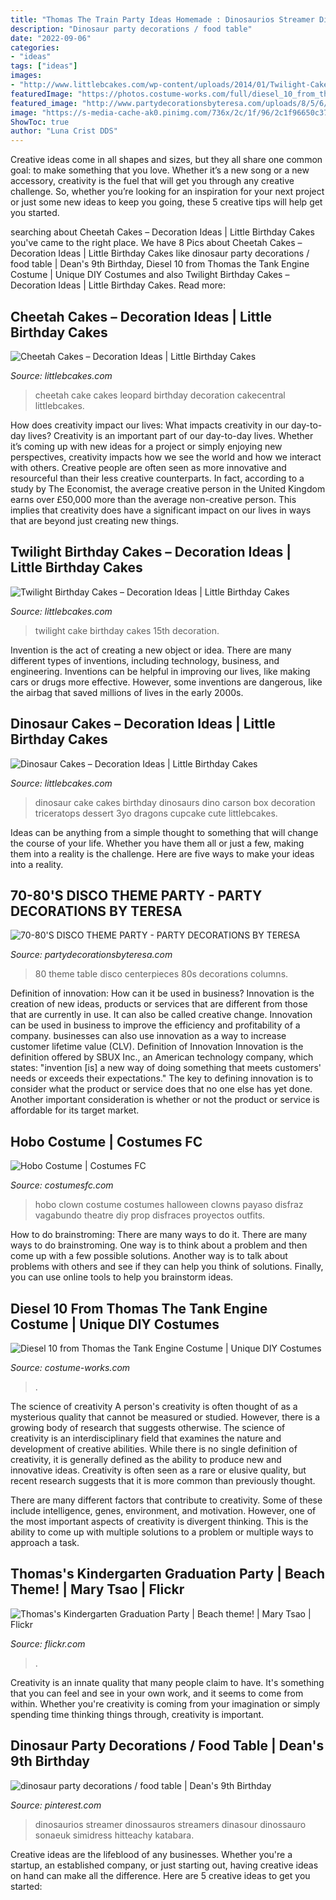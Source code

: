 ```yaml
---
title: "Thomas The Train Party Ideas Homemade : Dinosaurios Streamer Dinossauros Streamers Dinasour Dinossauro Sonaeuk Simidress Hitteachy Katabara"
description: "Dinosaur party decorations / food table"
date: "2022-09-06"
categories:
- "ideas"
tags: ["ideas"]
images:
- "http://www.littlebcakes.com/wp-content/uploads/2014/01/Twilight-Cake-Ideas.jpg"
featuredImage: "https://photos.costume-works.com/full/diesel_10_from_thomas_the_tank_engine2.jpg"
featured_image: "http://www.partydecorationsbyteresa.com/uploads/8/5/6/7/8567309/80-s-theme-party_orig.jpg"
image: "https://s-media-cache-ak0.pinimg.com/736x/2c/1f/96/2c1f96650c37ec0273e338de65ceb432.jpg"
ShowToc: true
author: "Luna Crist DDS"
---
```



Creative ideas come in all shapes and sizes, but they all share one common goal: to make something that you love. Whether it’s a new song or a new accessory, creativity is the fuel that will get you through any creative challenge. So, whether you’re looking for an inspiration for your next project or just some new ideas to keep you going, these 5 creative tips will help get you started.

	

		
searching about Cheetah Cakes – Decoration Ideas | Little Birthday Cakes you've came to the right place. We have 8 Pics about Cheetah Cakes – Decoration Ideas | Little Birthday Cakes like dinosaur party decorations / food table | Dean&#039;s 9th Birthday, Diesel 10 from Thomas the Tank Engine Costume | Unique DIY Costumes and also Twilight Birthday Cakes – Decoration Ideas | Little Birthday Cakes. Read more:
		
    
## Cheetah Cakes – Decoration Ideas | Little Birthday Cakes

<img loading=lazy src="http://www.littlebcakes.com/wp-content/uploads/2014/02/Cheetah-Cakes-Pictures.jpg" onerror="this.onerror=null;this.src='https://tse1.mm.bing.net/th?id=OIP.5NS714f2F-Ea1bpK9q1DSAHaJ4&amp;pid=15.1';" alt="Cheetah Cakes – Decoration Ideas | Little Birthday Cakes">

_Source: littlebcakes.com_

>cheetah cake cakes leopard birthday decoration cakecentral littlebcakes. 

	

How does creativity impact our lives: What impacts creativity in our day-to-day lives?
Creativity is an important part of our day-to-day lives. Whether it’s coming up with new ideas for a project or simply enjoying new perspectives, creativity impacts how we see the world and how we interact with others. Creative people are often seen as more innovative and resourceful than their less creative counterparts. In fact, according to a study by The Economist, the average creative person in the United Kingdom earns over £50,000 more than the average non-creative person. This implies that creativity does have a significant impact on our lives in ways that are beyond just creating new things.

    
## Twilight Birthday Cakes – Decoration Ideas | Little Birthday Cakes

<img loading=lazy src="http://www.littlebcakes.com/wp-content/uploads/2014/01/Twilight-Cake-Ideas.jpg" onerror="this.onerror=null;this.src='https://tse2.mm.bing.net/th?id=OIP.8bCGSAAcIHiEsALpUdiODwHaE7&amp;pid=15.1';" alt="Twilight Birthday Cakes – Decoration Ideas | Little Birthday Cakes">

_Source: littlebcakes.com_

>twilight cake birthday cakes 15th decoration. 

	

Invention is the act of creating a new object or idea. There are many different types of inventions, including technology, business, and engineering. Inventions can be helpful in improving our lives, like making cars or drugs more effective. However, some inventions are dangerous, like the airbag that saved millions of lives in the early 2000s.

    
## Dinosaur Cakes – Decoration Ideas | Little Birthday Cakes

<img loading=lazy src="http://www.littlebcakes.com/wp-content/uploads/2013/08/Dinosaur-Cake-1024x768.jpg" onerror="this.onerror=null;this.src='https://tse3.mm.bing.net/th?id=OIP.yxLmlnFtWO7gfoRfEQ5ZkAHaFj&amp;pid=15.1';" alt="Dinosaur Cakes – Decoration Ideas | Little Birthday Cakes">

_Source: littlebcakes.com_

>dinosaur cake cakes birthday dinosaurs dino carson box decoration triceratops dessert 3yo dragons cupcake cute littlebcakes. 

	

Ideas can be anything from a simple thought to something that will change the course of your life. Whether you have them all or just a few, making them into a reality is the challenge. Here are five ways to make your ideas into a reality.

    
## 70-80&#039;S DISCO THEME PARTY - PARTY DECORATIONS BY TERESA

<img loading=lazy src="http://www.partydecorationsbyteresa.com/uploads/8/5/6/7/8567309/80-s-theme-party_orig.jpg" onerror="this.onerror=null;this.src='https://tse3.mm.bing.net/th?id=OIP.Hb-yAnBuEmkiJDWQdBofQgHaJ4&amp;pid=15.1';" alt="70-80&#039;S DISCO THEME PARTY - PARTY DECORATIONS BY TERESA">

_Source: partydecorationsbyteresa.com_

>80 theme table disco centerpieces 80s decorations columns. 

	

Definition of innovation: How can it be used in business?
Innovation is the creation of new ideas, products or services that are different from those that are currently in use. It can also be called creative change. Innovation can be used in business to improve the efficiency and profitability of a company. businesses can also use innovation as a way to increase customer lifetime value (CLV). Definition of Innovation
Innovation is the definition offered by SBUX Inc., an American technology company, which states: "invention [is] a new way of doing something that meets customers' needs or exceeds their expectations." The key to defining innovation is to consider what the product or service does that no one else has yet done. Another important consideration is whether or not the product or service is affordable for its target market.

    
## Hobo Costume | Costumes FC

<img loading=lazy src="http://www.costumesfc.com/wp-content/uploads/2014/11/Hobo-Clown-Costume.jpg" onerror="this.onerror=null;this.src='https://tse4.mm.bing.net/th?id=OIP.YgjZ0HVe9IBadoWhXbbF-gHaFj&amp;pid=15.1';" alt="Hobo Costume | Costumes FC">

_Source: costumesfc.com_

>hobo clown costume costumes halloween clowns payaso disfraz vagabundo theatre diy prop disfraces proyectos outfits. 

	

How to do brainstroming: There are many ways to do it.
There are many ways to do brainstroming. One way is to think about a problem and then come up with a few possible solutions. Another way is to talk about problems with others and see if they can help you think of solutions. Finally, you can use online tools to help you brainstorm ideas.

    
## Diesel 10 From Thomas The Tank Engine Costume | Unique DIY Costumes

<img loading=lazy src="https://photos.costume-works.com/full/diesel_10_from_thomas_the_tank_engine2.jpg" onerror="this.onerror=null;this.src='https://tse2.mm.bing.net/th?id=OIP.J17EBZmjCuPPon6tWMJ79wHaLq&amp;pid=15.1';" alt="Diesel 10 from Thomas the Tank Engine Costume | Unique DIY Costumes">

_Source: costume-works.com_

>. 

	

The science of creativity
A person's creativity is often thought of as a mysterious quality that cannot be measured or studied. However, there is a growing body of research that suggests otherwise. The science of creativity is an interdisciplinary field that examines the nature and development of creative abilities.
While there is no single definition of creativity, it is generally defined as the ability to produce new and innovative ideas. Creativity is often seen as a rare or elusive quality, but recent research suggests that it is more common than previously thought.

There are many different factors that contribute to creativity. Some of these include intelligence, genes, environment, and motivation. However, one of the most important aspects of creativity is divergent thinking. This is the ability to come up with multiple solutions to a problem or multiple ways to approach a task.

    
## Thomas&#039;s Kindergarten Graduation Party | Beach Theme! | Mary Tsao | Flickr

<img loading=lazy src="https://c2.staticflickr.com/4/3635/5813830266_fc70523324_b.jpg" onerror="this.onerror=null;this.src='https://tse3.mm.bing.net/th?id=OIP.37gsdV0LSUkptsp8MR3ArgHaE8&amp;pid=15.1';" alt="Thomas&#039;s Kindergarten Graduation Party | Beach theme! | Mary Tsao | Flickr">

_Source: flickr.com_

>. 

	

Creativity is an innate quality that many people claim to have. It's something that you can feel and see in your own work, and it seems to come from within. Whether you're creativity is coming from your imagination or simply spending time thinking things through, creativity is important.

    
## Dinosaur Party Decorations / Food Table | Dean&#039;s 9th Birthday

<img loading=lazy src="https://s-media-cache-ak0.pinimg.com/736x/2c/1f/96/2c1f96650c37ec0273e338de65ceb432.jpg" onerror="this.onerror=null;this.src='https://tse3.mm.bing.net/th?id=OIP.FymaFXhaHZdePEeiRnU_AAHaLJ&amp;pid=15.1';" alt="dinosaur party decorations / food table | Dean&#039;s 9th Birthday">

_Source: pinterest.com_

>dinosaurios streamer dinossauros streamers dinasour dinossauro sonaeuk simidress hitteachy katabara. 

	

Creative ideas are the lifeblood of any businesses. Whether you're a startup, an established company, or just starting out, having creative ideas on hand can make all the difference. Here are 5 creative ideas to get you started: 


